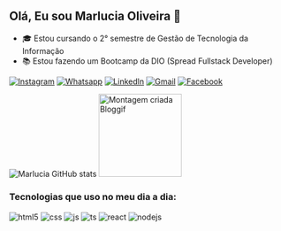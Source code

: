 ## Olá, Eu sou  Marlucia Oliveira 🖖

* 🎓 Estou cursando o 2° semestre  de Gestão de Tecnologia da Informação
*  📚 Estou fazendo um Bootcamp da DIO (Spread Fullstack Developer)

[![Instagram](https://img.shields.io/badge/Instagram-E4405F?style=for-the-badge&logo=instagram&logoColor=white)](https://www.instagram.com/oliveirahlucy/)
[![Whatsapp](https://img.shields.io/badge/WhatsApp-25D366?style=for-the-badge&logo=whatsapp&logoColor=white)](https://wa.me/5571994140431)
[![Linkedln](https://img.shields.io/badge/LinkedIn-0077B5?style=for-the-badge&logo=linkedin&logoColor=white)](mailto:https://www.linkedin.com/in/marlucia-oliveira-bb2b2082)
[![Gmail](https://img.shields.io/badge/Gmail-D14836?style=for-the-badge&logo=gmail&logoColor=white)](mailto:marlucia.b2008@gmail.com)
[![Facebook](https://img.shields.io/badge/Facebook-1877F2?style=for-the-badge&logo=facebook&logoColor=white)](https://www.facebook.com/marlucia.oliveira.319)


![Marlucia GitHub stats](https://github-readme-stats.vercel.app/api?username=Marlucia-Oliveira&show_icons=true&theme=dark)
<a href="https://pt.bloggif.com/" title="Montagem de fotos"><img src="https://data.bloggif.com/distant/user/store/0/9/5/f/9c91366cbd7408024faac95458baf590.gif" alt="Montagem criada Bloggif" width="150" height="150" /></a>

### Tecnologias que uso no meu dia a dia:


  <img align="center" alt="html5" src="https://img.shields.io/badge/HTML5-E34F26?style=for-the-badge&logo=html5&logoColor=white" />
  <img align="center" alt="css" src="https://img.shields.io/badge/CSS3-1572B6?style=for-the-badge&logo=css3&logoColor=white" />
  <img align="center" alt="js" src="https://img.shields.io/badge/JavaScript-F7DF1E?style=for-the-badge&logo=javascript&logoColor=black" />
  <img align="center" alt="ts" src="https://img.shields.io/badge/TypeScript-007ACC?style=for-the-badge&logo=typescript&logoColor=white" />
  <img align="center" alt="react" src="https://img.shields.io/badge/React-20232A?style=for-the-badge&logo=react&logoColor=61DAFB" />
  <img align="center" alt="nodejs" src="https://img.shields.io/badge/Node.js-43853D?style=for-the-badge&logo=node.js&logoColor=white" />
  </div><br/>

  

